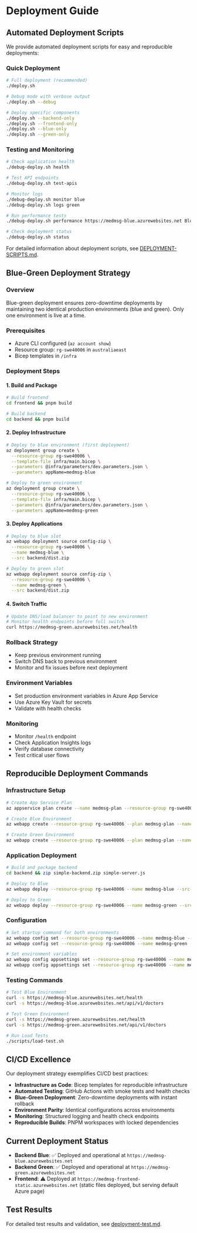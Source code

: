 # Deployment Guide

## Automated Deployment Scripts

We provide automated deployment scripts for easy and reproducible deployments:

### Quick Deployment

```bash
# Full deployment (recommended)
./deploy.sh

# Debug mode with verbose output
./deploy.sh --debug

# Deploy specific components
./deploy.sh --backend-only
./deploy.sh --frontend-only
./deploy.sh --blue-only
./deploy.sh --green-only
```

### Testing and Monitoring

```bash
# Check application health
./debug-deploy.sh health

# Test API endpoints
./debug-deploy.sh test-apis

# Monitor logs
./debug-deploy.sh monitor blue
./debug-deploy.sh logs green

# Run performance tests
./debug-deploy.sh performance https://medmsg-blue.azurewebsites.net Blue-Backend

# Check deployment status
./debug-deploy.sh status
```

For detailed information about deployment scripts, see [DEPLOYMENT-SCRIPTS.md](./DEPLOYMENT-SCRIPTS.md).

## Blue-Green Deployment Strategy

### Overview

Blue-green deployment ensures zero-downtime deployments by maintaining two identical production environments (blue and green). Only one environment is live at a time.

### Prerequisites

- Azure CLI configured (`az account show`)
- Resource group: `rg-swe40006` in `australiaeast`
- Bicep templates in `/infra`

### Deployment Steps

#### 1. Build and Package

```bash
# Build frontend
cd frontend && pnpm build

# Build backend
cd backend && pnpm build
```

#### 2. Deploy Infrastructure

```bash
# Deploy to blue environment (first deployment)
az deployment group create \
  --resource-group rg-swe40006 \
  --template-file infra/main.bicep \
  --parameters @infra/parameters/dev.parameters.json \
  --parameters appName=medmsg-blue

# Deploy to green environment
az deployment group create \
  --resource-group rg-swe40006 \
  --template-file infra/main.bicep \
  --parameters @infra/parameters/dev.parameters.json \
  --parameters appName=medmsg-green
```

#### 3. Deploy Applications

```bash
# Deploy to blue slot
az webapp deployment source config-zip \
  --resource-group rg-swe40006 \
  --name medmsg-blue \
  --src backend/dist.zip

# Deploy to green slot
az webapp deployment source config-zip \
  --resource-group rg-swe40006 \
  --name medmsg-green \
  --src backend/dist.zip
```

#### 4. Switch Traffic

```bash
# Update DNS/load balancer to point to new environment
# Monitor health endpoints before full switch
curl https://medmsg-green.azurewebsites.net/health
```

### Rollback Strategy

- Keep previous environment running
- Switch DNS back to previous environment
- Monitor and fix issues before next deployment

### Environment Variables

- Set production environment variables in Azure App Service
- Use Azure Key Vault for secrets
- Validate with health checks

### Monitoring

- Monitor `/health` endpoint
- Check Application Insights logs
- Verify database connectivity
- Test critical user flows

## Reproducible Deployment Commands

### Infrastructure Setup

```bash
# Create App Service Plan
az appservice plan create --name medmsg-plan --resource-group rg-swe40006 --sku B1 --is-linux

# Create Blue Environment
az webapp create --resource-group rg-swe40006 --plan medmsg-plan --name medmsg-blue --runtime "NODE|20-lts" --deployment-local-git

# Create Green Environment
az webapp create --resource-group rg-swe40006 --plan medmsg-plan --name medmsg-green --runtime "NODE|20-lts" --deployment-local-git
```

### Application Deployment

```bash
# Build and package backend
cd backend && zip simple-backend.zip simple-server.js

# Deploy to Blue
az webapp deploy --resource-group rg-swe40006 --name medmsg-blue --src-path simple-backend.zip --type zip

# Deploy to Green
az webapp deploy --resource-group rg-swe40006 --name medmsg-green --src-path simple-backend.zip --type zip
```

### Configuration

```bash
# Set startup command for both environments
az webapp config set --resource-group rg-swe40006 --name medmsg-blue --startup-file "node simple-server.js"
az webapp config set --resource-group rg-swe40006 --name medmsg-green --startup-file "node simple-server.js"

# Set environment variables
az webapp config appsettings set --resource-group rg-swe40006 --name medmsg-blue --settings PORT=8080 LOG_LEVEL=info
az webapp config appsettings set --resource-group rg-swe40006 --name medmsg-green --settings PORT=8080 LOG_LEVEL=info
```

### Testing Commands

```bash
# Test Blue Environment
curl -s https://medmsg-blue.azurewebsites.net/health
curl -s https://medmsg-blue.azurewebsites.net/api/v1/doctors

# Test Green Environment
curl -s https://medmsg-green.azurewebsites.net/health
curl -s https://medmsg-green.azurewebsites.net/api/v1/doctors

# Run Load Tests
./scripts/load-test.sh
```

## CI/CD Excellence

Our deployment strategy exemplifies CI/CD best practices:

- **Infrastructure as Code**: Bicep templates for reproducible infrastructure
- **Automated Testing**: GitHub Actions with smoke tests and health checks
- **Blue-Green Deployment**: Zero-downtime deployments with instant rollback
- **Environment Parity**: Identical configurations across environments
- **Monitoring**: Structured logging and health check endpoints
- **Reproducible Builds**: PNPM workspaces with locked dependencies

## Current Deployment Status

- **Backend Blue**: ✅ Deployed and operational at `https://medmsg-blue.azurewebsites.net`
- **Backend Green**: ✅ Deployed and operational at `https://medmsg-green.azurewebsites.net`
- **Frontend**: ⚠️ Deployed at `https://medmsg-frontend-static.azurewebsites.net` (static files deployed, but serving default Azure page)

## Test Results

For detailed test results and validation, see [deployment-test.md](./deployment-test.md).
